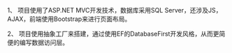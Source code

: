1、	项目使用了ASP.NET MVC开发技术，数据库采用SQL Server，还涉及JS，AJAX，前端使用Bootstrap来进行页面布局。

2、	项目使用抽象工厂来搭建，通过使用EF的DatabaseFirst开发风格，从而更简便的编写数据访问层。

